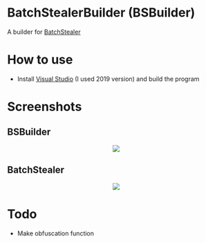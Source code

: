 # BatchStealerBuilder (BSBuilder)
A builder for [BatchStealer](https://github.com/Takaovi/BatchStealer)

# How to use

* Install [Visual Studio](https://visualstudio.microsoft.com/vs/community/) (I used 2019 version) and build the program

# Screenshots

## BSBuilder
  <p align="center">
  <img src="https://i.imgur.com/DGLpWOn.png">
  </p>
  
## BatchStealer
  <p align="center">
  <img src="https://i.imgur.com/ywY9o7N.jpg">
  </p>

# Todo
* Make obfuscation function
